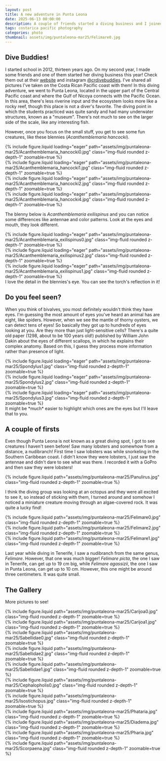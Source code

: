 ```yaml
---
layout: post
title: A new adventure in Punta Leona
date: 2025-06-13 00:00:00
description: A couple of friends started a diving business and I joined them with their first group!  
tags: costarica pacific photography
categories: photo
thumbnail: assets/img/puntaleona-mar25/Felimare0.jpg
---
```


## Dive Buddies!
I started school in 2012, thirteen years ago. On my second year, I made some friends and one of them started her diving business this year! Check them out at their [website](https://crdivebuddies.com/) and instagram [@crdivebuddies](https://www.instagram.com/crdivebuddies/). I've shared all pictures I've taken on the Costa Rican Pacific coast with them! In this diving adventure, we went to Punta Leona, located in the upper part of the Central Pacific coast and where the Gulf of Nicoya connects with the Pacific Ocean. In this area, there's less riverine input and the ecosystem looks more like a rocky reef, though this place is not a diver's favorite. The diving point in which the students practiced was quite sandy and had many underwater structures, known as a "museum". There's not much to see on the larger side of the scale, like any interesting fish. 

However, once you focus on the small stuff, you get to see some fun creatures, like these blennies (*Acanthemblemaria hancocki*).

<div class="row mt-3">
    <div class="col-lg mt-3 mt-md-0">
        {% include figure.liquid loading="eager" path="assets/img/puntaleona-mar25/Acanthemblemaria_hancocki0.jpg" class="img-fluid rounded z-depth-1" zoomable=true %}
    </div>
    <div class="col-lg mt-3 mt-md-0">
        {% include figure.liquid loading="eager" path="assets/img/puntaleona-mar25/Acanthemblemaria_hancocki1.jpg" class="img-fluid rounded z-depth-1" zoomable=true %}
    </div>
</div>

<div class="row mt-3">
    <div class="col-lg mt-3 mt-md-0">
        {% include figure.liquid loading="eager" path="assets/img/puntaleona-mar25/Acanthemblemaria_hancocki2.jpg" class="img-fluid rounded z-depth-1" zoomable=true %}
    </div>        
    <div class="col-lg mt-3 mt-md-0">
        {% include figure.liquid loading="eager" path="assets/img/puntaleona-mar25/Acanthemblemaria_hancocki4.jpg" class="img-fluid rounded z-depth-1" zoomable=true %}
    </div>        
</div>

The blenny below is *Acanthemblemaria exilispinus* and you can notice some differences like antennae and color patterns. Look at the eyes and mouth, they look different. 

<div class="row mt-3">
    <div class="col-lg mt-3 mt-md-0">
        {% include figure.liquid loading="eager" path="assets/img/puntaleona-mar25/Acanthemblemaria_exilispinus0.jpg" class="img-fluid rounded z-depth-1" zoomable=true %}
    </div>
    <div class="col-lg mt-3 mt-md-0">
        {% include figure.liquid loading="eager" path="assets/img/puntaleona-mar25/Acanthemblemaria_exilispinus2.jpg" class="img-fluid rounded z-depth-1" zoomable=true %}
    </div>
<div class="col-lg mt-3 mt-md-0">
        {% include figure.liquid loading="eager" path="assets/img/puntaleona-mar25/Acanthemblemaria_exilispinus1.jpg" class="img-fluid rounded z-depth-1" zoomable=true %}
    </div>
</div>
I love the detail in the blennies's eye. You can see the torch's reflection in it!


<br>

## Do you feel seen?
When you think of bivalves, you most definitely wouldn't think they have eyes. I'm guessing the most amount of eyes you've heard an animal has are eight, like spiders. However, when we see the mantle of thorny oysters, we can detect tens of eyes! So basically they got up to hundreds of eyes looking at you. Are they more than just light-sensitive cells? There's a quite old paper (1298, about to be 100 years old!) published by William John Dakin about the eyes of different scallops, in which he explains their complex anatomy. Based on this, I guess they process more information rather than presence of light.   

<div class="row mt-3">
    <div class="col-lg mt-3 mt-md-0">
        {% include figure.liquid loading="eager" path="assets/img/puntaleona-mar25/Spondylus1.jpg" class="img-fluid rounded z-depth-1" zoomable=true %}
    </div>
    <div class="col-lg mt-3 mt-md-0">
        {% include figure.liquid loading="eager" path="assets/img/puntaleona-mar25/Spondylus2.jpg" class="img-fluid rounded z-depth-1" zoomable=true %}
    </div>    
    <div class="col-lg mt-3 mt-md-0">
        {% include figure.liquid loading="eager" path="assets/img/puntaleona-mar25/Spondylus3.jpg" class="img-fluid rounded z-depth-1" zoomable=true %}
    </div>
</div>
It might be *much* easier to highlight which ones are the eyes but I'll leave that to you. 

<br>

## A couple of firsts
Even though Punta Leona is not known as a great diving spot, I got to see creatures I haven't seen before! Saw many lobsters and somewhow from a distance, a nudibranch! First time I saw lobsters was while snorkeling in the Southern Caribbean coast. I didn't know they were lobsters, I just saw the antennae and didn't dare to see what was there. I recorded it with a GoPro and then saw they were lobsters! 

<div class="row mt-3">
    <div class="col-sm mt-3 mt-md-0">
        {% include figure.liquid path="assets/img/puntaleona-mar25/Panulirus.jpg" class="img-fluid rounded z-depth-1" zoomable=true %}
    </div>
</div>

I think the diving group was looking at an octopus and they were all excited to see it, so instead of sticking with them, I turned around and somehow I noticed a miniature creature moving through an algae-covered rock. It was quite a lucky find!

<div class="row mt-3">
    <div class="col-sm mt-3 mt-md-0">
        {% include figure.liquid path="assets/img/puntaleona-mar25/Felimare0.jpg" class="img-fluid rounded z-depth-1" zoomable=true %}
    </div>
    <div class="col-sm mt-3 mt-md-0">
        {% include figure.liquid path="assets/img/puntaleona-mar25/Felimare2.jpg"  class="img-fluid rounded z-depth-1" zoomable=true %}
    </div>
    <div class="col-sm mt-3 mt-md-0">
        {% include figure.liquid path="assets/img/puntaleona-mar25/Felimare1.jpg" class="img-fluid rounded z-depth-1" zoomable=true %}
    </div>
</div>

Last year while diving in Tenerife, I saw a nudibranch from the same genus, *Felimare*. However, that one was much bigger! *Felimare picta*, the one I saw in Tenerife, can get up to 19 cm big, while *Felimare agassizii*, the one I saw in Punta Leona, can get up to 10 cm. However, this one might be around three centimeters. It was quite small. 


## The Gallery
More pictures to see! 

<div class="row mt-3">
    <div class="col-sm mt-3 mt-md-0">
        {% include figure.liquid path="assets/img/puntaleona-mar25/Carijoa0.jpg" class="img-fluid rounded z-depth-1" zoomable=true %}
    </div>
    <div class="col-sm mt-3 mt-md-0">
        {% include figure.liquid path="assets/img/puntaleona-mar25/Carijoa1.jpg" class="img-fluid rounded z-depth-1" zoomable=true %}
    </div>
</div>

<div class="row mt-3">
    <div class="col-sm mt-3 mt-md-0">
        {% include figure.liquid path="assets/img/puntaleona-mar25/Sabellidae0.jpg" class="img-fluid rounded z-depth-1" zoomable=true %}
    </div>
    <div class="col-sm mt-3 mt-md-0">
        {% include figure.liquid path="assets/img/puntaleona-mar25/Sabellidae2.jpg"  class="img-fluid rounded z-depth-1" zoomable=true %}
    </div>
    <div class="col-sm mt-3 mt-md-0">
        {% include figure.liquid path="assets/img/puntaleona-mar25/Sabellidae1.jpg" class="img-fluid rounded z-depth-1" zoomable=true %}
    </div>
</div>

<div class="row mt-3">
    <div class="col-sm mt-3 mt-md-0">
        {% include figure.liquid path="assets/img/puntaleona-mar25/Cephalopholis0.jpg" class="img-fluid rounded z-depth-1" zoomable=true %}
    </div>
    <div class="col-sm mt-3 mt-md-0">
        {% include figure.liquid path="assets/img/puntaleona-mar25/Isostichopus.jpg"  class="img-fluid rounded z-depth-1" zoomable=true %}
    </div>
</div>

<div class="row mt-3">
    <div class="col-sm mt-3 mt-md-0">
        {% include figure.liquid path="assets/img/puntaleona-mar25/Phataria.jpg" class="img-fluid rounded z-depth-1" zoomable=true %}
    </div>
    <div class="col-sm mt-3 mt-md-0">
        {% include figure.liquid path="assets/img/puntaleona-mar25/Diadema.jpg"  class="img-fluid rounded z-depth-1" zoomable=true %}
    </div>
    <div class="col-sm mt-3 mt-md-0">
        {% include figure.liquid path="assets/img/puntaleona-mar25/Pharia.jpg" class="img-fluid rounded z-depth-1" zoomable=true %}
    </div>
</div>

<div class="row mt-3">
    <div class="col-sm mt-3 mt-md-0">
        {% include figure.liquid path="assets/img/puntaleona-mar25/Scorpaena.jpg" class="img-fluid rounded z-depth-1" zoomable=true %}
    </div>
</div>